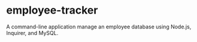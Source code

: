 # employee-tracker
A command-line application manage an employee database using Node.js, Inquirer, and MySQL.
